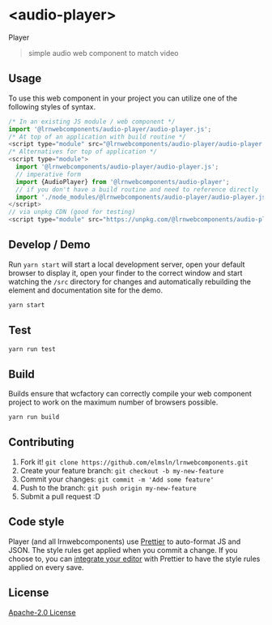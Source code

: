 # &lt;audio-player&gt;

Player
> simple audio web component to match video

## Usage
To use this web component in your project you can utilize one of the following styles of syntax.

```js
/* In an existing JS module / web component */
import '@lrnwebcomponents/audio-player/audio-player.js';
/* At top of an application with build routine */
<script type="module" src="@lrnwebcomponents/audio-player/audio-player.js"></script>
/* Alternatives for top of application */
<script type="module">
  import '@lrnwebcomponents/audio-player/audio-player.js';
  // imperative form
  import {AudioPlayer} from '@lrnwebcomponents/audio-player';
  // if you don't have a build routine and need to reference directly
  import './node_modules/@lrnwebcomponents/audio-player/audio-player.js';
</script>
// via unpkg CDN (good for testing)
<script type="module" src="https://unpkg.com/@lrnwebcomponents/audio-player/audio-player.js"></script>
```

## Develop / Demo
Run `yarn start` will start a local development server, open your default browser to display it, open your finder to the correct window and start watching the `/src` directory for changes and automatically rebuilding the element and documentation site for the demo.
```bash
yarn start
```

## Test

```bash
yarn run test
```

## Build
Builds ensure that wcfactory can correctly compile your web component project to
work on the maximum number of browsers possible.
```bash
yarn run build
```

## Contributing

1. Fork it! `git clone https://github.com/elmsln/lrnwebcomponents.git`
2. Create your feature branch: `git checkout -b my-new-feature`
3. Commit your changes: `git commit -m 'Add some feature'`
4. Push to the branch: `git push origin my-new-feature`
5. Submit a pull request :D

## Code style

Player (and all lrnwebcomponents) use [Prettier][prettier] to auto-format JS and JSON.  The style rules get applied when you commit a change.  If you choose to, you can [integrate your editor][prettier-ed] with Prettier to have the style rules applied on every save.

[prettier]: https://github.com/prettier/prettier/
[prettier-ed]: https://github.com/prettier/prettier/#editor-integration
[polyserve]: https://github.com/Polymer/polyserve
[web-component-tester]: https://github.com/Polymer/web-component-tester

## License
[Apache-2.0 License](http://opensource.org/licenses/Apache-2.0)